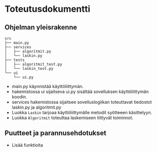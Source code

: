 # Toteutusdokumentti

## Ohjelman yleisrakenne
```
src
├── main.py
├── services
│   ├── algoritmit.py
│   └── laskin.py
├── tests
│   ├── algoritmit_test.py
│   └── laskin_test.py
└── ui
    └── ui.py
```

- main.py käynnistää käyttöliittymän.
- hakemistossa ui sijaitseva ui.py sisältää sovelluksen käyttöliittymän koodin.
- services hakemistossa sijaitsee sovelluslogiikan toteuttavat tiedostot laskin.py ja algoritmit.py 
- Luokka `Laskin` tarjoaa käyttöliittymälle metodit syötteeen käsittelyyn. 
- Luokka `Algoritmit` toteuttaa laskemiseen liittyvät toiminnot.

## Puutteet ja parannusehdotukset
- Lisää funktioita
